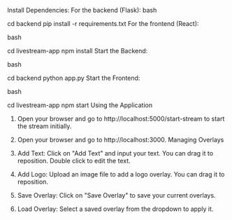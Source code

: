 Install Dependencies: For the backend (Flask):
bash

cd backend
pip install -r requirements.txt
For the frontend (React):

bash

cd livestream-app
npm install
Start the Backend:

bash

cd backend
python app.py
Start the Frontend:

bash

cd livestream-app
npm start
Using the Application

1. Open your browser and go to http://localhost:5000/start-stream to start the stream initially.
2. Open your browser and go to http://localhost:3000.
Managing Overlays

1. Add Text: Click on "Add Text" and input your text. You can drag it to reposition. Double click to edit the text.
2. Add Logo: Upload an image file to add a logo overlay. You can drag it to reposition.
3. Save Overlay: Click on "Save Overlay" to save your current overlays.
4. Load Overlay: Select a saved overlay from the dropdown to apply it.

